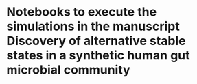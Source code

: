 # Notebooks to execute the simulations in the manuscript **Discovery of alternative stable states in a synthetic human gut microbial community**
